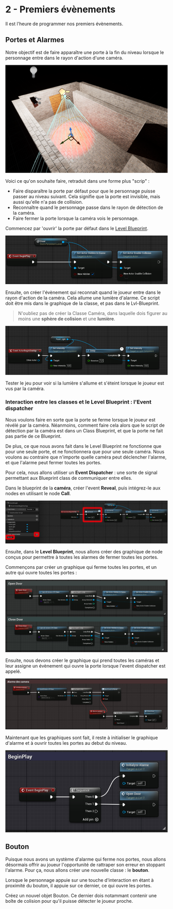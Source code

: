 # 2 - Premiers évènements

Il est l'heure de programmer nos premiers évènements. 

## Portes et Alarmes

Notre objectif est de faire apparaître une porte à la fin du niveau lorsque le personnage entre dans le rayon d'action d'une caméra. 

![image](https://github.com/g404-code-gaming/Stealthgame/blob/main/image/2_evenement_1.png)

Voici ce qu'on souhaite faire, retraduit dans une forme plus "scrip" : 
  - Faire disparaître la porte par défaut pour que le personnage puisse passer au niveau suivant. Cela signifie que la porte est invisible, mais aussi qu'elle n'a pas de collision.
  - Reconnaître quand le personnage passe dans le rayon de détection de la caméra.
  - Faire fermer la porte lorsque la caméra vois le personnage. 

Commencez par 'ouvrir' la porte par défaut dans le [Level Blueprint](https://github.com/g404-code-gaming/UnrealEngine_cour/blob/main/Blueprint.md).

![image](https://github.com/g404-code-gaming/Stealthgame/blob/main/image/2_evenement_2.png)

Ensuite, on créer l'évènement qui reconnait quand le joueur entre dans le rayon d'action de la caméra. Cela allume une lumière d'alarme. Ce script doit être mis dans le graphique de la classe, et pas dans le Lvl-Blueprint. 

> N'oubliez pas de créer la Classe Caméra, dans laquelle dois figurer au moins une **sphère de colision** et une **lumière**.

![image](https://github.com/g404-code-gaming/Stealthgame/blob/main/image/2_evenement_3.png)

Tester le jeu pour voir si la lumière s'allume et s'éteint lorsque le joueur est vus par la caméra.

### Interaction entre les classes et le Level Blueprint : l'Event dispatcher

Nous voulons faire en sorte que la porte se ferme lorsque le joueur est révélé par la caméra. Néanmoins, comment faire cela alors que le script de détection par la caméra est dans un Class Blueprint, et que la porte ne fait pas partie de ce Blueprint. 

De plus, ce que nous avons fait dans le Level Blueprint ne fonctionne que pour une seule porte, et ne fonctionnera que pour une seule caméra. Nous voulons au contraire que n'importe quelle caméra peut déclencher l'alarme, et que l'alarme peut fermer toutes les portes.

Pour cela, nous allons utiliser un **Event Dispatcher** : une sorte de signal permettant aux Blueprint class de communiquer entre elles.

Dans le blueprint de la **caméra**, créer l'event **Reveal**, puis intégrez-le aux nodes en utilisant le node **Call**. 

![image](https://github.com/g404-code-gaming/Stealthgame/blob/main/image/2_evenement_4.png)

Ensuite, dans le **Level Blueprint**, nous allons créer des graphique de node conçus pour permettre à toutes les alarmes de fermer toutes les portes. 

Commençons par créer un graphique qui ferme toutes les portes, et un autre qui ouvre toutes les portes : 

![image](https://github.com/g404-code-gaming/Stealthgame/blob/main/image/2_evenement_5.png)

Ensuite, nous devons créer le graphique qui prend toutes les caméras et leur assigne un évènement qui ouvre la porte lorsque l'event dispatcher est appelé. 

![image](https://github.com/g404-code-gaming/Stealthgame/blob/main/image/2_evenement_6.png)

Maintenant que les graphiques sont fait, il reste à initialiser le graphique d'alarme et à ouvrir toutes les portes au debut du niveau. 

![image](https://github.com/g404-code-gaming/Stealthgame/blob/main/image/2_evenement_7.png)

## Bouton 

Puisque nous avons un système d'alarme qui ferme nos portes, nous allons désormais offrir au joueur l'opportunité de rattraper son erreur en stoppant l'alarme. Pour ça, nous allons créer une nouvelle classe : le **bouton**. 

Lorsque le personnage appuie sur une touche d'interaction en étant à proximité du bouton, il appuie sur ce dernier, ce qui ouvre les portes. 

Créez un nouvel objet Bouton. Ce dernier dois notammant contenir une boîte de colision pour qu'il puisse détecter le joueur proche. 



